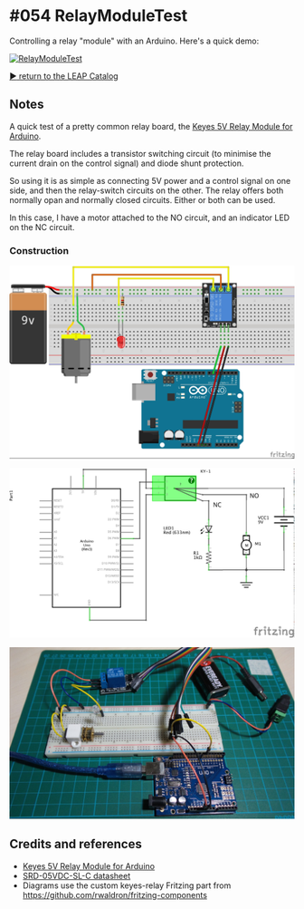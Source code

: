 # #054 RelayModuleTest

Controlling a relay "module" with an Arduino. Here's a quick demo:

[![RelayModuleTest](http://img.youtube.com/vi/_8OyyQS27Gk/0.jpg)](http://www.youtube.com/watch?v=_8OyyQS27Gk)


[:arrow_forward: return to the LEAP Catalog](http://leap.tardate.com)

## Notes

A quick test of a pretty common relay board, the [Keyes 5V Relay Module for Arduino](http://www.dx.com/p/arduino-5v-relay-module-blue-black-121354).

The relay board includes a transistor switching circuit (to minimise the current drain on the control signal) and diode shunt protection.

So using it is as simple as connecting 5V power and a control signal on one side, and then the relay-switch circuits on the other. The relay offers both normally opan and normally closed circuits. Either or both can be used.

In this case, I have a motor attached to the NO circuit, and an indicator LED on the NC circuit.

### Construction

![The Breadboard](./assets/RelayModuleTest_bb.jpg?raw=true)

![The Schematic](./assets/RelayModuleTest_schematic.jpg?raw=true)

![The Build](./assets/RelayModuleTest_build.jpg?raw=true)

## Credits and references
* [Keyes 5V Relay Module for Arduino](http://www.dx.com/p/arduino-5v-relay-module-blue-black-121354)
* [SRD-05VDC-SL-C datasheet](https://www.ghielectronics.com/downloads/man/20084141716341001RelayX1.pdf)
* Diagrams use the custom keyes-relay Fritzing part from https://github.com/rwaldron/fritzing-components
